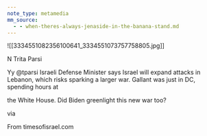 ```yaml
---
note_type: metamedia
mm_source:
  - - when-theres-always-jenaside-in-the-banana-stand.md
---
```


![[3334551082356100641_3334551073757758805.jpg]]

N Trita Parsi

Yy @tparsi
Israeli Defense Minister says Israel will expand
attacks in Lebanon, which risks sparking a larger
war. Gallant was just in DC, spending hours at

the White House. Did Biden greenlight this new
war too?

via

From timesofisrael.com

